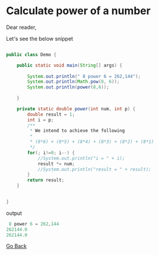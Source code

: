 # Calculate power of a number

Dear reader,

Let's see the below snippet

```java

public class Demo {

	public static void main(String[] args) {
		
		System.out.println(" 8 power 6 = 262,144");
		System.out.println(Math.pow(8, 6)); 
		System.out.println(power(8,6));
		
	}

	private static double power(int num, int p) {
		double result = 1;
		int i = p;
		/**
		 * We intend to achieve the following
		 * 
		 * (8*6) + (8*5) + (8*4) + (8*3) + (8*2) + (8*1)
		 */
		for(; i!=0; i--) {
			//System.out.println("i = " + i);
			result *= num;
			//System.out.println("result = " + result);
		}
		return result;
	}

	
}

```

output

```java
 8 power 6 = 262,144
262144.0
262144.0
```

[Go Back](https://github.com/msomi22/corejava)
